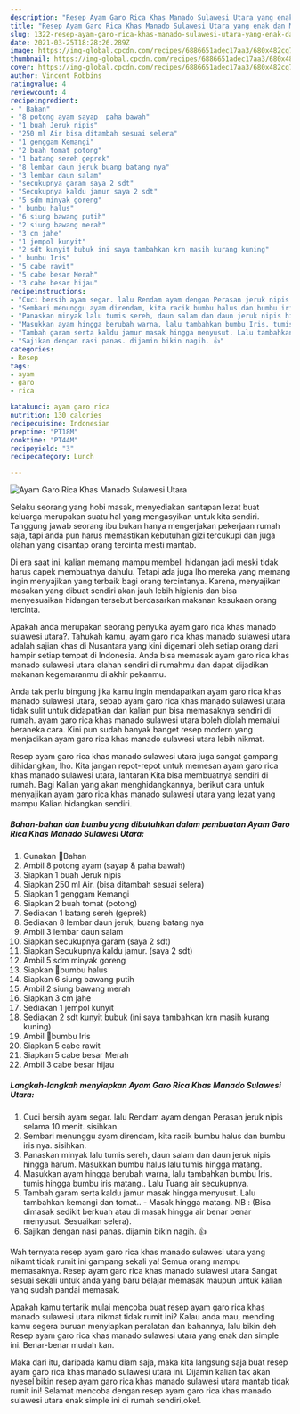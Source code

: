 ```yaml
---
description: "Resep Ayam Garo Rica Khas Manado Sulawesi Utara yang enak dan Mudah Dibuat"
title: "Resep Ayam Garo Rica Khas Manado Sulawesi Utara yang enak dan Mudah Dibuat"
slug: 1322-resep-ayam-garo-rica-khas-manado-sulawesi-utara-yang-enak-dan-mudah-dibuat
date: 2021-03-25T18:28:26.289Z
image: https://img-global.cpcdn.com/recipes/6886651adec17aa3/680x482cq70/ayam-garo-rica-khas-manado-sulawesi-utara-foto-resep-utama.jpg
thumbnail: https://img-global.cpcdn.com/recipes/6886651adec17aa3/680x482cq70/ayam-garo-rica-khas-manado-sulawesi-utara-foto-resep-utama.jpg
cover: https://img-global.cpcdn.com/recipes/6886651adec17aa3/680x482cq70/ayam-garo-rica-khas-manado-sulawesi-utara-foto-resep-utama.jpg
author: Vincent Robbins
ratingvalue: 4
reviewcount: 4
recipeingredient:
- " Bahan"
- "8 potong ayam sayap  paha bawah"
- "1 buah Jeruk nipis"
- "250 ml Air bisa ditambah sesuai selera"
- "1 genggam Kemangi"
- "2 buah tomat potong"
- "1 batang sereh geprek"
- "8 lembar daun jeruk buang batang nya"
- "3 lembar daun salam"
- "secukupnya garam saya 2 sdt"
- "Secukupnya kaldu jamur saya 2 sdt"
- "5 sdm minyak goreng"
- " bumbu halus"
- "6 siung bawang putih"
- "2 siung bawang merah"
- "3 cm jahe"
- "1 jempol kunyit"
- "2 sdt kunyit bubuk ini saya tambahkan krn masih kurang kuning"
- " bumbu Iris"
- "5 cabe rawit"
- "5 cabe besar Merah"
- "3 cabe besar hijau"
recipeinstructions:
- "Cuci bersih ayam segar. lalu Rendam ayam dengan Perasan jeruk nipis selama 10 menit. sisihkan."
- "Sembari menunggu ayam direndam, kita racik bumbu halus dan bumbu iris nya. sisihkan."
- "Panaskan minyak lalu tumis sereh, daun salam dan daun jeruk nipis hingga harum. Masukkan bumbu halus lalu tumis hingga matang."
- "Masukkan ayam hingga berubah warna, lalu tambahkan bumbu Iris. tumis hingga bumbu iris matang.. Lalu Tuang air secukupnya."
- "Tambah garam serta kaldu jamur masak hingga menyusut. Lalu tambahkan kemangi dan tomat.. Masak hingga matang. NB : (Bisa dimasak sedikit berkuah atau di masak hingga air benar benar menyusut. Sesuaikan selera)."
- "Sajikan dengan nasi panas. dijamin bikin nagih. 👍"
categories:
- Resep
tags:
- ayam
- garo
- rica

katakunci: ayam garo rica 
nutrition: 130 calories
recipecuisine: Indonesian
preptime: "PT18M"
cooktime: "PT44M"
recipeyield: "3"
recipecategory: Lunch

---
```



![Ayam Garo Rica Khas Manado Sulawesi Utara](https://img-global.cpcdn.com/recipes/6886651adec17aa3/680x482cq70/ayam-garo-rica-khas-manado-sulawesi-utara-foto-resep-utama.jpg)

Selaku seorang yang hobi masak, menyediakan santapan lezat buat keluarga merupakan suatu hal yang mengasyikan untuk kita sendiri. Tanggung jawab seorang ibu bukan hanya mengerjakan pekerjaan rumah saja, tapi anda pun harus memastikan kebutuhan gizi tercukupi dan juga olahan yang disantap orang tercinta mesti mantab.

Di era  saat ini, kalian memang mampu membeli hidangan jadi meski tidak harus capek membuatnya dahulu. Tetapi ada juga lho mereka yang memang ingin menyajikan yang terbaik bagi orang tercintanya. Karena, menyajikan masakan yang dibuat sendiri akan jauh lebih higienis dan bisa menyesuaikan hidangan tersebut berdasarkan makanan kesukaan orang tercinta. 



Apakah anda merupakan seorang penyuka ayam garo rica khas manado sulawesi utara?. Tahukah kamu, ayam garo rica khas manado sulawesi utara adalah sajian khas di Nusantara yang kini digemari oleh setiap orang dari hampir setiap tempat di Indonesia. Anda bisa memasak ayam garo rica khas manado sulawesi utara olahan sendiri di rumahmu dan dapat dijadikan makanan kegemaranmu di akhir pekanmu.

Anda tak perlu bingung jika kamu ingin mendapatkan ayam garo rica khas manado sulawesi utara, sebab ayam garo rica khas manado sulawesi utara tidak sulit untuk didapatkan dan kalian pun bisa memasaknya sendiri di rumah. ayam garo rica khas manado sulawesi utara boleh diolah memalui beraneka cara. Kini pun sudah banyak banget resep modern yang menjadikan ayam garo rica khas manado sulawesi utara lebih nikmat.

Resep ayam garo rica khas manado sulawesi utara juga sangat gampang dihidangkan, lho. Kita jangan repot-repot untuk memesan ayam garo rica khas manado sulawesi utara, lantaran Kita bisa membuatnya sendiri di rumah. Bagi Kalian yang akan menghidangkannya, berikut cara untuk menyajikan ayam garo rica khas manado sulawesi utara yang lezat yang mampu Kalian hidangkan sendiri.

<!--inarticleads1-->

##### Bahan-bahan dan bumbu yang dibutuhkan dalam pembuatan Ayam Garo Rica Khas Manado Sulawesi Utara:

1. Gunakan  📌Bahan
1. Ambil 8 potong ayam (sayap &amp; paha bawah)
1. Siapkan 1 buah Jeruk nipis
1. Siapkan 250 ml Air. (bisa ditambah sesuai selera)
1. Siapkan 1 genggam Kemangi
1. Siapkan 2 buah tomat (potong)
1. Sediakan 1 batang sereh (geprek)
1. Sediakan 8 lembar daun jeruk, buang batang nya
1. Ambil 3 lembar daun salam
1. Siapkan secukupnya garam (saya 2 sdt)
1. Siapkan Secukupnya kaldu jamur. (saya 2 sdt)
1. Ambil 5 sdm minyak goreng
1. Siapkan  📌bumbu halus
1. Siapkan 6 siung bawang putih
1. Ambil 2 siung bawang merah
1. Siapkan 3 cm jahe
1. Sediakan 1 jempol kunyit
1. Sediakan 2 sdt kunyit bubuk (ini saya tambahkan krn masih kurang kuning)
1. Ambil  📌bumbu Iris
1. Siapkan 5 cabe rawit
1. Siapkan 5 cabe besar Merah
1. Ambil 3 cabe besar hijau




<!--inarticleads2-->

##### Langkah-langkah menyiapkan Ayam Garo Rica Khas Manado Sulawesi Utara:

1. Cuci bersih ayam segar. lalu Rendam ayam dengan Perasan jeruk nipis selama 10 menit. sisihkan.
1. Sembari menunggu ayam direndam, kita racik bumbu halus dan bumbu iris nya. sisihkan.
1. Panaskan minyak lalu tumis sereh, daun salam dan daun jeruk nipis hingga harum. Masukkan bumbu halus lalu tumis hingga matang.
1. Masukkan ayam hingga berubah warna, lalu tambahkan bumbu Iris. tumis hingga bumbu iris matang.. Lalu Tuang air secukupnya.
1. Tambah garam serta kaldu jamur masak hingga menyusut. Lalu tambahkan kemangi dan tomat.. - Masak hingga matang. NB : (Bisa dimasak sedikit berkuah atau di masak hingga air benar benar menyusut. Sesuaikan selera).
1. Sajikan dengan nasi panas. dijamin bikin nagih. 👍




Wah ternyata resep ayam garo rica khas manado sulawesi utara yang nikamt tidak rumit ini gampang sekali ya! Semua orang mampu memasaknya. Resep ayam garo rica khas manado sulawesi utara Sangat sesuai sekali untuk anda yang baru belajar memasak maupun untuk kalian yang sudah pandai memasak.

Apakah kamu tertarik mulai mencoba buat resep ayam garo rica khas manado sulawesi utara nikmat tidak rumit ini? Kalau anda mau, mending kamu segera buruan menyiapkan peralatan dan bahannya, lalu bikin deh Resep ayam garo rica khas manado sulawesi utara yang enak dan simple ini. Benar-benar mudah kan. 

Maka dari itu, daripada kamu diam saja, maka kita langsung saja buat resep ayam garo rica khas manado sulawesi utara ini. Dijamin kalian tak akan nyesel bikin resep ayam garo rica khas manado sulawesi utara mantab tidak rumit ini! Selamat mencoba dengan resep ayam garo rica khas manado sulawesi utara enak simple ini di rumah sendiri,oke!.

